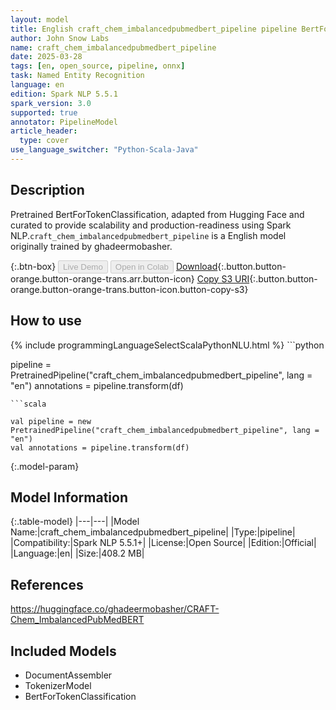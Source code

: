 ```yaml
---
layout: model
title: English craft_chem_imbalancedpubmedbert_pipeline pipeline BertForTokenClassification from ghadeermobasher
author: John Snow Labs
name: craft_chem_imbalancedpubmedbert_pipeline
date: 2025-03-28
tags: [en, open_source, pipeline, onnx]
task: Named Entity Recognition
language: en
edition: Spark NLP 5.5.1
spark_version: 3.0
supported: true
annotator: PipelineModel
article_header:
  type: cover
use_language_switcher: "Python-Scala-Java"
---
```


## Description

Pretrained BertForTokenClassification, adapted from Hugging Face and curated to provide scalability and production-readiness using Spark NLP.`craft_chem_imbalancedpubmedbert_pipeline` is a English model originally trained by ghadeermobasher.

{:.btn-box}
<button class="button button-orange" disabled>Live Demo</button>
<button class="button button-orange" disabled>Open in Colab</button>
[Download](https://s3.amazonaws.com/auxdata.johnsnowlabs.com/public/models/craft_chem_imbalancedpubmedbert_pipeline_en_5.5.1_3.0_1743137120553.zip){:.button.button-orange.button-orange-trans.arr.button-icon}
[Copy S3 URI](s3://auxdata.johnsnowlabs.com/public/models/craft_chem_imbalancedpubmedbert_pipeline_en_5.5.1_3.0_1743137120553.zip){:.button.button-orange.button-orange-trans.button-icon.button-copy-s3}

## How to use



<div class="tabs-box" markdown="1">
{% include programmingLanguageSelectScalaPythonNLU.html %}
```python

pipeline = PretrainedPipeline("craft_chem_imbalancedpubmedbert_pipeline", lang = "en")
annotations =  pipeline.transform(df)   

```
```scala

val pipeline = new PretrainedPipeline("craft_chem_imbalancedpubmedbert_pipeline", lang = "en")
val annotations = pipeline.transform(df)

```
</div>

{:.model-param}
## Model Information

{:.table-model}
|---|---|
|Model Name:|craft_chem_imbalancedpubmedbert_pipeline|
|Type:|pipeline|
|Compatibility:|Spark NLP 5.5.1+|
|License:|Open Source|
|Edition:|Official|
|Language:|en|
|Size:|408.2 MB|

## References

https://huggingface.co/ghadeermobasher/CRAFT-Chem_ImbalancedPubMedBERT

## Included Models

- DocumentAssembler
- TokenizerModel
- BertForTokenClassification